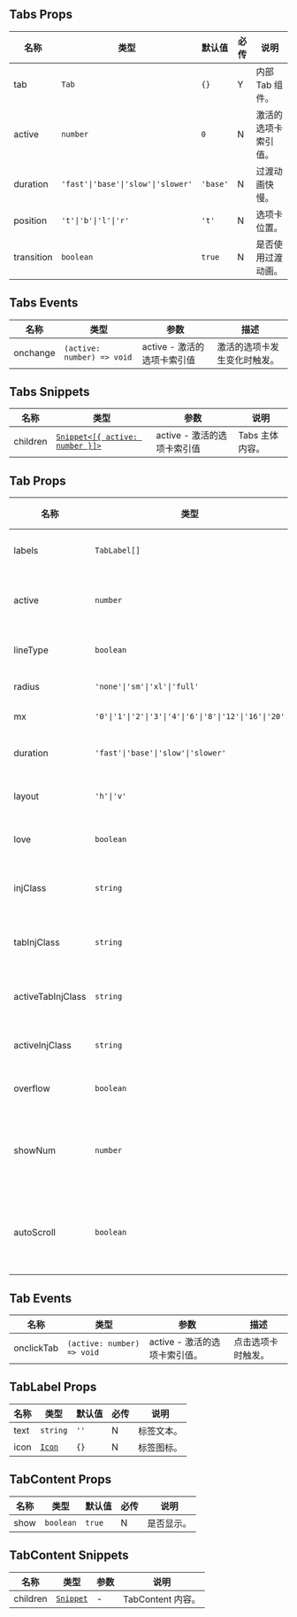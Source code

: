 ## Tabs Props

| 名称       | 类型                               | 默认值   | 必传 | 说明                 |
| ---------- | ---------------------------------- | -------- | ---- | -------------------- |
| tab        | `Tab`                              | `{}`     | Y    | 内部 Tab 组件。      |
| active     | `number`                           | `0`      | N    | 激活的选项卡索引值。 |
| duration   | `'fast'\|'base'\|'slow'\|'slower'` | `'base'` | N    | 过渡动画快慢。       |
| position   | `'t'\|'b'\|'l'\|'r'`               | `'t'`    | N    | 选项卡位置。         |
| transition | `boolean`                          | `true`   | N    | 是否使用过渡动画。   |

## Tabs Events

| 名称     | 类型                       | 参数                        | 描述                         |
| -------- | -------------------------- | --------------------------- | ---------------------------- |
| onchange | `(active: number) => void` | active - 激活的选项卡索引值 | 激活的选项卡发生变化时触发。 |

## Tabs Snippets

| 名称     | 类型                                                                                      | 参数                        | 说明            |
| -------- | ----------------------------------------------------------------------------------------- | --------------------------- | --------------- |
| children | [`Snippet<[{ active: number }]>`](https://svelte.dev/docs/svelte/snippet#Typing-snippets) | active - 激活的选项卡索引值 | Tabs 主体内容。 |

## Tab Props

| 名称              | 类型                                                  | 默认值   | 必传 | 说明                               |
| ----------------- | ----------------------------------------------------- | -------- | ---- | ---------------------------------- |
| labels            | `TabLabel[]`                                          | `[]`     | Y    | 选项卡内容组。                     |
| active            | `number`                                              | `0`      | N    | 激活的选项卡索引值。               |
| lineType          | `boolean`                                             | `false`  | N    | 是否使用线性风格。                 |
| radius            | `'none'\|'sm'\|'xl'\|'full'`                          | `'sm'`   | N    | 圆角风格。                         |
| mx                | `'0'\|'1'\|'2'\|'3'\|'4'\|'6'\|'8'\|'12'\|'16'\|'20'` | `'2'`    | N    | 左右间距。                         |
| duration          | `'fast'\|'base'\|'slow'\|'slower'`                    | `'base'` | N    | 过渡动画快慢。                     |
| layout            | `'h'\|'v'`                                            | `'h'`    | N    | 水平或垂直布局。                   |
| love              | `boolean`                                             | `false`  | N    | 是否开启关爱版。                   |
| injClass          | `string`                                              | `''`     | N    | Tab 外层注入 CSS。                 |
| tabInjClass       | `string`                                              | `''`     | N    | 单项 Tab 注入 CSS。                |
| activeTabInjClass | `string`                                              | `''`     | N    | 激活的 Tab 注入 CSS。              |
| activeInjClass    | `string`                                              | `''`     | N    | 指示器注入 CSS。                   |
| overflow          | `boolean`                                             | `false`  | N    | 是否开启溢出模式。                 |
| showNum           | `number`                                              | `3`      | N    | 开启溢出模式时，完整显示 Tab 数。  |
| autoScroll        | `boolean`                                             | `false`  | N    | 开启溢出模式时，是否开启自动滚动。 |

## Tab Events

| 名称       | 类型                       | 参数                          | 描述               |
| ---------- | -------------------------- | ----------------------------- | ------------------ |
| onclickTab | `(active: number) => void` | active - 激活的选项卡索引值。 | 点击选项卡时触发。 |

## TabLabel Props

| 名称 | 类型                                                      | 默认值 | 必传 | 说明       |
| ---- | --------------------------------------------------------- | ------ | ---- | ---------- |
| text | `string`                                                  | `''`   | N    | 标签文本。 |
| icon | [`Icon`](https://stdf.design/components?nav=icon&tab=1) | `{}`   | N    | 标签图标。 |

## TabContent Props

| 名称 | 类型      | 默认值 | 必传 | 说明       |
| ---- | --------- | ------ | ---- | ---------- |
| show | `boolean` | `true` | N    | 是否显示。 |

## TabContent Snippets

| 名称     | 类型                                                                | 参数 | 说明              |
| -------- | ------------------------------------------------------------------- | ---- | ----------------- |
| children | [`Snippet`](https://svelte.dev/docs/svelte/snippet#Typing-snippets) | -    | TabContent 内容。 |
